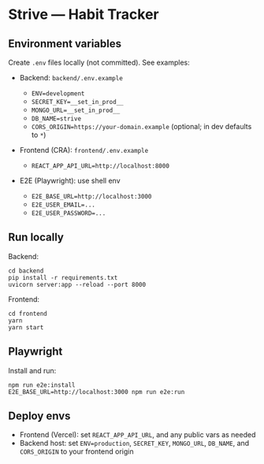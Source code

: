 # Strive — Habit Tracker

## Environment variables

Create `.env` files locally (not committed). See examples:

- Backend: `backend/.env.example`
  - `ENV=development`
  - `SECRET_KEY=__set_in_prod__`
  - `MONGO_URL=__set_in_prod__`
  - `DB_NAME=strive`
  - `CORS_ORIGIN=https://your-domain.example` (optional; in dev defaults to `*`)

- Frontend (CRA): `frontend/.env.example`
  - `REACT_APP_API_URL=http://localhost:8000`

- E2E (Playwright): use shell env
  - `E2E_BASE_URL=http://localhost:3000`
  - `E2E_USER_EMAIL=...`
  - `E2E_USER_PASSWORD=...`

## Run locally

Backend:

```
cd backend
pip install -r requirements.txt
uvicorn server:app --reload --port 8000
```

Frontend:

```
cd frontend
yarn
yarn start
```

## Playwright

Install and run:

```
npm run e2e:install
E2E_BASE_URL=http://localhost:3000 npm run e2e:run
```

## Deploy envs

- Frontend (Vercel): set `REACT_APP_API_URL`, and any public vars as needed
- Backend host: set `ENV=production`, `SECRET_KEY`, `MONGO_URL`, `DB_NAME`, and `CORS_ORIGIN` to your frontend origin


